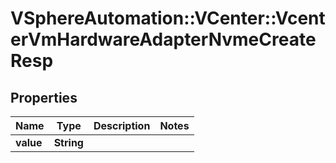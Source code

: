 # VSphereAutomation::VCenter::VcenterVmHardwareAdapterNvmeCreateResp

## Properties
Name | Type | Description | Notes
------------ | ------------- | ------------- | -------------
**value** | **String** |  | 


